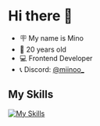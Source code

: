 # Hi there 👋
- 🪧 My name is Mino
- 🔞 20 years old
- 💻 Frontend Developer
- 📞 Discord: [@miinoo_](https://discord.gg/BrH5UhXVR5)

## My Skills
[![My Skills](https://skillicons.dev/icons?i=vue,js,ts,nodejs,html,css,lua,py,java,ai,php,blender,cpp,discord,idea)](https://miinoo.dev)

